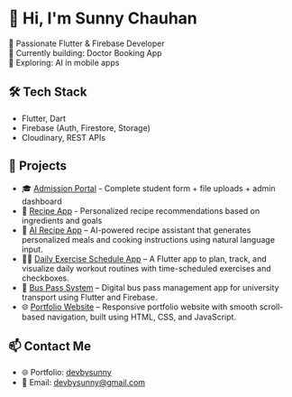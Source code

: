 # 👋 Hi, I'm Sunny Chauhan

🎯 Passionate Flutter & Firebase Developer  
💼 Currently building: Doctor Booking App  
🌱 Exploring: AI in mobile apps  

## 🛠 Tech Stack
- Flutter, Dart
- Firebase (Auth, Firestore, Storage)
- Cloudinary, REST APIs

## 🚀 Projects
- 🎓 [Admission Portal](https://github.com/devbysunny/AdmissionPortal) - Complete student form + file uploads + admin dashboard  
- 🍲 [Recipe App](https://github.com/devbysunny/RecipeApp) - Personalized recipe recommendations based on ingredients and goals
- 🤖 [AI Recipe App](https://github.com/devbysunny/ai_recipe_app) – AI-powered recipe assistant that generates personalized meals and cooking instructions using natural language input.
- 🏋️‍♂️ [Daily Exercise Schedule App](https://github.com/devbysunny/daily_exercise_schedule_app) – A Flutter app to plan, track, and visualize daily workout routines with time-scheduled exercises and checkboxes.
- 🚌 [Bus Pass System](https://github.com/devbysunny/mu_bus_pass) – Digital bus pass management app for university transport using Flutter and Firebase.
- 🌐 [Portfolio Website](https://github.com/devbysunny/portfolio_website) – Responsive portfolio website with smooth scroll-based navigation, built using HTML, CSS, and JavaScript.

## 📫 Contact Me
- 🌐 Portfolio: [devbysunny](https://devbysunny.netlify.app/)
- 📧 Email: devbysunny@gmail.com
